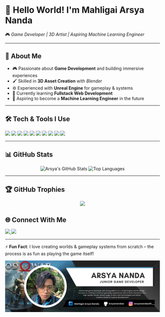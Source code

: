 # 👋 Hello World! I'm **Mahligai Arsya Nanda**  

🎮 *Game Developer | 3D Artist | Aspiring Machine Learning Engineer*  

---

## 🚀 About Me  
- 🎮 Passionate about **Game Development** and building immersive experiences  
- 🖌️ Skilled in **3D Asset Creation** with *Blender*  
- ⚙️ Experienced with **Unreal Engine** for gameplay & systems  
- 🌱 Currently learning **Fullstack Web Development**  
- 🤖 Aspiring to become a **Machine Learning Engineer** in the future  

---

## 🛠️ Tech & Tools I Use  
<p align="left">
  <!-- Game Development -->
  <img src="https://img.shields.io/badge/Unreal%20Engine-313131?style=for-the-badge&logo=unrealengine&logoColor=white" />
  <img src="https://img.shields.io/badge/Unity-000000?style=for-the-badge&logo=unity&logoColor=white" />
  <img src="https://img.shields.io/badge/Blender-F5792A?style=for-the-badge&logo=blender&logoColor=white" />
  
  <!-- Programming -->
  <img src="https://img.shields.io/badge/C++-004482?style=for-the-badge&logo=c%2B%2B&logoColor=white" />
  <img src="https://img.shields.io/badge/Java-ED8B00?style=for-the-badge&logo=java&logoColor=white" />
  <img src="https://img.shields.io/badge/Python-3776AB?style=for-the-badge&logo=python&logoColor=white" />
  <img src="https://img.shields.io/badge/JavaScript-F7DF1E?style=for-the-badge&logo=javascript&logoColor=black" />

  <!-- Web Dev -->
  <img src="https://img.shields.io/badge/HTML5-E34F26?style=for-the-badge&logo=html5&logoColor=white" />
  <img src="https://img.shields.io/badge/CSS3-1572B6?style=for-the-badge&logo=css3&logoColor=white" />
  <img src="https://img.shields.io/badge/Node.js-339933?style=for-the-badge&logo=nodedotjs&logoColor=white" />
</p>

---

## 📊 GitHub Stats  
<p align="center">
  <img src="https://github-readme-stats.vercel.app/api?username=Arsyanandaa&show_icons=true&theme=radical" alt="Arsya's GitHub Stats" height="165"/>
  <img src="https://github-readme-stats.vercel.app/api/top-langs/?username=Arsyanandaa&layout=compact&theme=radical" alt="Top Languages" height="165"/>
</p>

---
## 🏆 GitHub Trophies
<p align="center">
  <img src="https://github-profile-trophy.vercel.app/?username=Arsyanandaa&theme=radical&no-frame=true&no-bg=true&margin-w=15" />
</p>

## 🌐 Connect With Me  
<p align="left">
  <a href="https://www.linkedin.com/in/mahligai-arsya-nanda-454659336/" target="_blank">
    <img src="https://img.shields.io/badge/LinkedIn-0077B5?style=for-the-badge&logo=linkedin&logoColor=white"/>
  </a>
  <a href="mailto:arsyanandaa10@gmail.com">
    <img src="https://img.shields.io/badge/Email-D14836?style=for-the-badge&logo=gmail&logoColor=white"/>
  </a>
</p>

---

⚡ **Fun Fact**: I love creating worlds & gameplay systems from scratch – the process is as fun as playing the game itself!  

![Mahligai Arsya Nanda](img/Linkedin%20Profile%20Header%20Mahligai%20Arsya%20Nanda.png)
